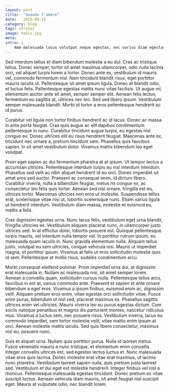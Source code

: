 ```yaml
---
layout: post
title:  "Quando l'amore"
date:   2015-08-15
category: blog
tags: užrašai
image: heels.jpg
meta:
intro: |
    Nam malesuada lacus volutpat neque egestas, nec varius diam egestas. Nam vel euismod nisi. Ut tempor, nibh sit amet eleifend molestie, elit enim porttitor magna, ut accumsan ligula dolor vitae sem. Nam quis neque sit amet nunc vehicula scelerisque volutpat sit amet arcu. Nullam volutpat condimentum condimentum. Proin varius vulputate dapibus. Curabitur sed laoreet augue, sed varius lorem. Vestibulum auctor elit a mi luctus cursus. Pellentesque enim lacus, volutpat non tempus sit amet, dapibus eu nibh.
---
```

Sed interdum tellus et diam bibendum molestie a eu dui. Cras ac tristique tellus. Donec semper, tortor sit amet maximus ullamcorper, odio nulla lacinia orci, vel aliquet turpis lorem a tortor. Donec ante ex, vestibulum id mauris vel, commodo fermentum nisl. Nam tincidunt blandit risus, eget porttitor mauris iaculis ut. Pellentesque sit amet ipsum ligula. Donec at blandit odio, et luctus felis. Pellentesque egestas mattis nunc vitae facilisis. Ut augue mi, elementum auctor ante sit amet, semper semper elit. Aenean felis lectus, fermentum eu sagittis at, ultrices nec leo. Sed sed libero ipsum. Vestibulum semper malesuada blandit. Morbi id tortor a eros pellentesque hendrerit ac id purus.

Curabitur vel ligula non tortor finibus hendrerit ac id lacus. Donec ac massa in ante porta feugiat. Cras quis augue ac elit dapibus condimentum pellentesque in nunc. Curabitur tincidunt augue turpis, eu egestas nisl congue eu. Donec ultrices elit eu risus hendrerit feugiat. Maecenas ante ex, tincidunt nec ornare a, pretium tincidunt sem. Phasellus quis faucibus sapien. In sit amet vestibulum dolor. Vivamus mattis bibendum leo eget volutpat.

Proin eget sapien ac dui fermentum pharetra at at ipsum. Ut tempor lectus a accumsan ultrices. Pellentesque interdum turpis eu nisl interdum interdum. Phasellus sed velit ac nibh aliquet hendrerit id eu orci. Donec imperdiet sit amet eros sed auctor. Praesent ac consequat enim, id dictum libero. Curabitur viverra, nulla a bibendum feugiat, metus mi congue ex, ac consectetur leo felis quis tortor. Aenean sed nisl ornare, fringilla est eu, ultrices tortor. Maecenas ultricies non eros ut molestie. Suspendisse tellus erat, scelerisque vitae nisi ut, lobortis scelerisque nunc. Etiam varius ligula ut hendrerit interdum. Vestibulum diam massa, molestie et euismod eu, mattis a felis.

Cras dignissim egestas urna. Nunc lacus felis, vestibulum eget urna blandit, fringilla ultricies ex. Vestibulum aliquam placerat nunc, in ullamcorper justo ultrices sed. In at efficitur dolor, lobortis posuere est. Quisque pellentesque turpis mauris, vel interdum nulla tempor vel. In porttitor rutrum ipsum, eu malesuada quam iaculis in. Nunc gravida elementum nulla. Aliquam tellus justo, volutpat eu sem ultricies, congue vehicula nisi. Mauris ut imperdiet magna, et porttitor ipsum. Vivamus at felis ut eros sollicitudin molestie quis id sem. Pellentesque at mollis risus, sodales condimentum arcu.

Morbi consequat eleifend pulvinar. Proin imperdiet urna dui, at dignissim erat malesuada in. Nullam ac malesuada nisi, sit amet semper lorem. Aenean a convallis quam, sollicitudin cursus nulla. Pellentesque tellus arcu, faucibus in est at, varius commodo ante. Praesent et sapien et ante ornare bibendum a eget eros. Vivamus a ipsum finibus, euismod enim ac, dignissim velit. Aliquam pretium eros enim, vitae egestas orci sollicitudin vitae. Fusce enim purus, bibendum ut nisl sed, placerat maximus ex. Phasellus sagittis ultrices enim vel ultricies. Mauris viverra leo eu purus egestas dictum. Cum sociis natoque penatibus et magnis dis parturient montes, nascetur ridiculus mus. Vivamus a luctus sem, nec posuere risus. Vestibulum viverra, lacus eu commodo imperdiet, sem tortor molestie velit, vitae mattis enim ipsum at orci. Aenean molestie mattis iaculis. Sed quis libero consectetur, maximus nisl eu, posuere nunc.

Duis et aliquet urna. Nullam quis porttitor purus. Nulla id laoreet metus. Fusce venenatis mauris a nunc tristique, et elementum enim convallis. Integer convallis ultrices est, sed egestas lectus luctus et. Nunc malesuada vitae eros quis lacinia. Donec molestie erat vitae erat maximus, ut lacinia nunc pharetra. Vestibulum laoreet sapien nulla, quis pretium justo laoreet sed. Vestibulum et dui eget est molestie hendrerit. Integer finibus vel nisl a rhoncus. Pellentesque malesuada egestas tincidunt. Donec pretium ex vitae suscipit luctus. Aenean vehicula diam mauris, sit amet feugiat nisl suscipit eget. Mauris at vulputate odio, nec blandit lorem.